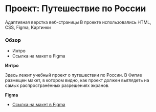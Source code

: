 # Проект: Путешествие по России
Адаптивная верстка веб-страницы
В проекте использовались HTML, CSS, Figma, Картинки

### Обзор
* Интро
* Ссылка на макет в Figma


**Интро**

Здесь лежит учебный проект о путешествии по России.
В Фигме размещен макет, в котором видно, как проект должен выглядеть на самых распространённых разрешениях экранов.

**Figma**

* [Ссылка на макет в Figma](https://www.figma.com/file/5S2WSbEFL6awjVWJ0NWL8Q/Sprint-3_-Russia-_-desktop-mobile?node-id=28503%3A0)

